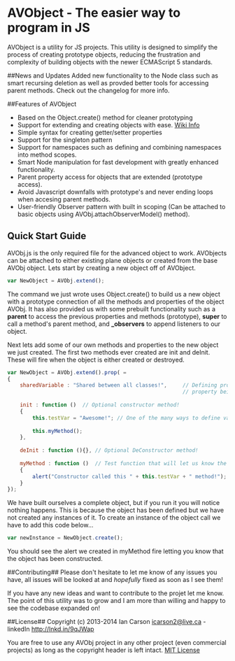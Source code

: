 AVObject - The easier way to program in JS
=====

AVObject is a utility for JS projects. This utility is designed to simplify the process of creating prototype objects, reducing the frustration and complexity of building objects with the newer ECMAScript 5 standards.

##News and Updates
Added new functionality to the Node class such as smart recursing deletion as well as provded better tools for accessing parent methods. Check out the changelog for more info.

##Features of AVObject

*   Based on the Object.create() method for cleaner prototyping
*   Support for extending and creating objects with ease. [Wiki Info](https://github.com/Kabe0/AVObj/wiki/2.-Inheritance-Problem)
*   Simple syntax for creating getter/setter properties
*   Support for the singleton pattern
*	Support for namespaces such as defining and combining namespaces into method scopes.
*   Smart Node manipulation for fast development with greatly enhanced functionality.
*   Parent property access for objects that are extended (prototype access).
*   Avoid Javascript downfalls with prototype's and never ending loops when accesing parent methods.
*   User-friendly Observer pattern with built in scoping (Can be attached to basic objects using AVObj.attachObserverModel() method).

## Quick Start Guide

AVObj.js is the only required file for the advanced object to work. AVObjects can be attached to either existing plane objects or created from the base AVObj object. Lets start by creating a new object off of AVObject.

```javascript
var NewObject = AVObj.extend();
```

The command we just wrote uses Object.create() to build us a new object with a prototype connection of all the methods and properties of the object AVObj. It has also provided us with some prebuilt functionality such as a **parent** to access the previous properties and methods (prototype), **super** to call a method's parent method, and **_observers** to append listeners to our object. 

Next lets add some of our own methods and properties to the new object we just created. The first two methods ever created are init and deInit. These will fire when the object is either created or destroyed.

```javascript
var NewObject = AVObj.extend().prop( = 
{
    sharedVariable : "Shared between all classes!",     // Defining properties outside of methods will result in that
                                                        // property being shared between all objects created by the class.
    
    init : function ()  // Optional constructor method!
    {
        this.testVar = "Awesome!"; // One of the many ways to define variables in an object.
        
        this.myMethod();
    },
    
    deInit : function (){}, // Optional DeConstructor method!
    
    myMethod : function ()  // Test function that will let us know the object is constructed!
    {
        alert("Constructor called this " + this.testVar + " method!");
    }
});
```
We have built ourselves a complete object, but if you run it you will notice nothing happens. This is because the object has been defined but we have not created any instances of it. To create an instance of the object call we have to add this code below...

```javascript
var newInstance = NewObject.create();
```
You should see the alert we created in myMethod fire letting you know that the object has been constructed.

##Contributing##
Please don't hesitate to let me know of any issues you have, all issues will be looked at and *hopefully* fixed as soon as I see them!

If you have any new ideas and want to contribute to the projet let me know. The point of this utility was to grow and I am more than willing and happy to see the codebase expanded on!

##License##
Copyright (c) 2013-2014 Ian Carson <icarson2@live.ca> - linkedIn <http://lnkd.in/9qJWap>

You are free to use any AVObj project in any other project (even commercial projects) as long as the copyright header is left intact.
[MIT License](http://www.opensource.org/licenses/mit-license.php)


